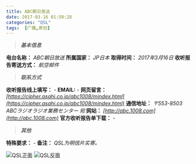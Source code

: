 ```yaml
---
title: ABC朝日放送
date: 2017-03-16 01:50:28
categories: "QSL"
tags:  [广播,原创]
---
```

> ***基本信息***

**电台名称：** *ABC朝日放送*
**所属国家：** *JP日本*
**取得时间：** *2017年3月16日*
**收听报告寄送方式：** *航空邮件*

<!--more-->

> ***联系方式***

**收听报告线上填写：** *-*
**EMAIL:** *-*
**网页留言：** *[https://cipher.asahi.co.jp/abc1008/mindex.html](https://cipher.asahi.co.jp/abc1008/mindex.html)*
**通信地址：** *〒553-8503 ABCラジオラジオ業務センター 宛*
**网站：** *[http://abc.1008.com](http://abc.1008.com)*
**官方收听报告单下载：** *-*

> ***其他***

**特殊要求：** *-*
**备注：** *QSL为明信片实寄。*

![QSL正面](https://c.ibcl.us/QSL-ABC_20170316/1.jpg "QSL正面")
![QSL反面](https://c.ibcl.us/QSL-ABC_20170316/2.jpg "QSL反面")